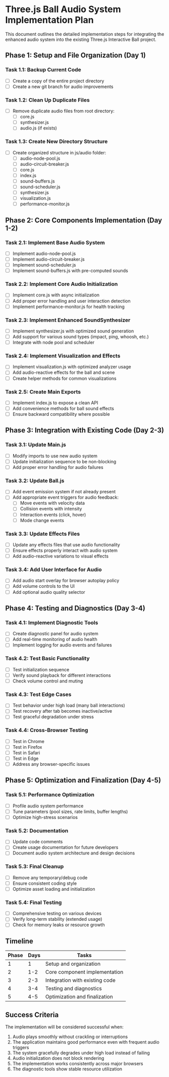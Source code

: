 # Three.js Ball Audio System Implementation Plan

This document outlines the detailed implementation steps for integrating the enhanced audio system into the existing Three.js Interactive Ball project.

## Phase 1: Setup and File Organization (Day 1)

### Task 1.1: Backup Current Code
- [ ] Create a copy of the entire project directory
- [ ] Create a new git branch for audio improvements

### Task 1.2: Clean Up Duplicate Files
- [ ] Remove duplicate audio files from root directory:
  - [ ] core.js
  - [ ] synthesizer.js
  - [ ] audio.js (if exists)

### Task 1.3: Create New Directory Structure
- [ ] Create organized structure in js/audio folder:
  - [ ] audio-node-pool.js
  - [ ] audio-circuit-breaker.js
  - [ ] core.js
  - [ ] index.js
  - [ ] sound-buffers.js
  - [ ] sound-scheduler.js
  - [ ] synthesizer.js
  - [ ] visualization.js
  - [ ] performance-monitor.js

## Phase 2: Core Components Implementation (Day 1-2)

### Task 2.1: Implement Base Audio System
- [ ] Implement audio-node-pool.js
- [ ] Implement audio-circuit-breaker.js
- [ ] Implement sound-scheduler.js
- [ ] Implement sound-buffers.js with pre-computed sounds

### Task 2.2: Implement Core Audio Initialization
- [ ] Implement core.js with async initialization
- [ ] Add proper error handling and user interaction detection
- [ ] Implement performance-monitor.js for health tracking

### Task 2.3: Implement Enhanced SoundSynthesizer
- [ ] Implement synthesizer.js with optimized sound generation
- [ ] Add support for various sound types (impact, ping, whoosh, etc.)
- [ ] Integrate with node pool and scheduler

### Task 2.4: Implement Visualization and Effects
- [ ] Implement visualization.js with optimized analyzer usage
- [ ] Add audio-reactive effects for the ball and scene
- [ ] Create helper methods for common visualizations

### Task 2.5: Create Main Exports
- [ ] Implement index.js to expose a clean API
- [ ] Add convenience methods for ball sound effects
- [ ] Ensure backward compatibility where possible

## Phase 3: Integration with Existing Code (Day 2-3)

### Task 3.1: Update Main.js
- [ ] Modify imports to use new audio system
- [ ] Update initialization sequence to be non-blocking
- [ ] Add proper error handling for audio failures

### Task 3.2: Update Ball.js
- [ ] Add event emission system if not already present
- [ ] Add appropriate event triggers for audio feedback:
  - [ ] Move events with velocity data
  - [ ] Collision events with intensity
  - [ ] Interaction events (click, hover)
  - [ ] Mode change events

### Task 3.3: Update Effects Files
- [ ] Update any effects files that use audio functionality
- [ ] Ensure effects properly interact with audio system
- [ ] Add audio-reactive variations to visual effects

### Task 3.4: Add User Interface for Audio
- [ ] Add audio start overlay for browser autoplay policy
- [ ] Add volume controls to the UI
- [ ] Add optional audio quality selector

## Phase 4: Testing and Diagnostics (Day 3-4)

### Task 4.1: Implement Diagnostic Tools
- [ ] Create diagnostic panel for audio system
- [ ] Add real-time monitoring of audio health
- [ ] Implement logging for audio events and failures

### Task 4.2: Test Basic Functionality
- [ ] Test initialization sequence
- [ ] Verify sound playback for different interactions
- [ ] Check volume control and muting

### Task 4.3: Test Edge Cases
- [ ] Test behavior under high load (many ball interactions)
- [ ] Test recovery after tab becomes inactive/active
- [ ] Test graceful degradation under stress

### Task 4.4: Cross-Browser Testing
- [ ] Test in Chrome
- [ ] Test in Firefox
- [ ] Test in Safari
- [ ] Test in Edge
- [ ] Address any browser-specific issues

## Phase 5: Optimization and Finalization (Day 4-5)

### Task 5.1: Performance Optimization
- [ ] Profile audio system performance
- [ ] Tune parameters (pool sizes, rate limits, buffer lengths)
- [ ] Optimize high-stress scenarios

### Task 5.2: Documentation
- [ ] Update code comments
- [ ] Create usage documentation for future developers
- [ ] Document audio system architecture and design decisions

### Task 5.3: Final Cleanup
- [ ] Remove any temporary/debug code
- [ ] Ensure consistent coding style
- [ ] Optimize asset loading and initialization

### Task 5.4: Final Testing
- [ ] Comprehensive testing on various devices
- [ ] Verify long-term stability (extended usage)
- [ ] Check for memory leaks or resource growth

## Timeline

| Phase | Days | Tasks |
|-------|------|-------|
| 1     | 1    | Setup and organization |
| 2     | 1-2  | Core component implementation |
| 3     | 2-3  | Integration with existing code |
| 4     | 3-4  | Testing and diagnostics |
| 5     | 4-5  | Optimization and finalization |

## Success Criteria

The implementation will be considered successful when:

1. Audio plays smoothly without crackling or interruptions
2. The application maintains good performance even with frequent audio triggers
3. The system gracefully degrades under high load instead of failing
4. Audio initialization does not block rendering
5. The implementation works consistently across major browsers
6. The diagnostic tools show stable resource utilization